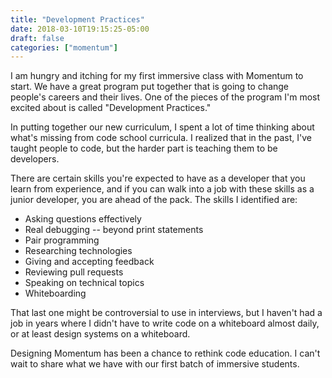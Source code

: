 ```yaml
---
title: "Development Practices"
date: 2018-03-10T19:15:25-05:00
draft: false
categories: ["momentum"]
---
```


I am hungry and itching for my first immersive class with Momentum to start. We have a great program put together that is going to change people's careers and their lives. One of the pieces of the program I'm most excited about is called "Development Practices."

<!-- more -->

In putting together our new curriculum, I spent a lot of time thinking about what's missing from code school curricula. I realized that in the past, I've taught people to code, but the harder part is teaching them to be developers.

There are certain skills you're expected to have as a developer that you learn from experience, and if you can walk into a job with these skills as a junior developer, you are ahead of the pack. The skills I identified are:

* Asking questions effectively
* Real debugging -- beyond print statements
* Pair programming
* Researching technologies
* Giving and accepting feedback
* Reviewing pull requests
* Speaking on technical topics
* Whiteboarding

That last one might be controversial to use in interviews, but I haven't had a job in years where I didn't have to write code on a whiteboard almost daily, or at least design systems on a whiteboard.

Designing Momentum has been a chance to rethink code education. I can't wait to share what we have with our first batch of immersive students.
